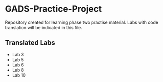 # GADS-Practice-Project

Repository created for learning phase two practise material.
Labs with code translation will be indicated in this file.

## Translated Labs

- Lab 3
- Lab 5
- Lab 6
- Lab 8
- Lab 10
